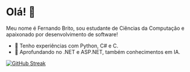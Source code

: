 # Olá! 👋

Meu nome é Fernando Brito, sou estudante de Ciências da Computação e apaixonado por desenvolvimento de software!

- 🔭 Tenho experiências com Python, C# e C.
- 🌱 Aprofundando no .NET e ASP.NET, também conhecimentos em IA.

[![GitHub Streak](https://streak-stats.demolab.com?user=fernandobrito10&theme=tokyonight)](https://git.io/streak-stats)
